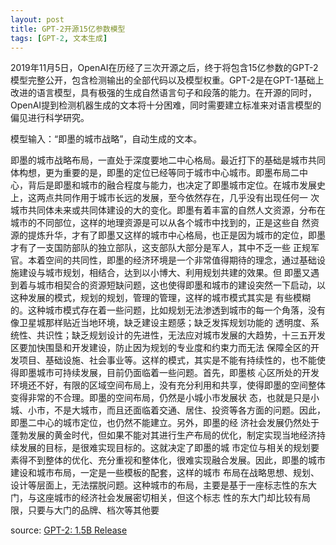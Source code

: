 ```yaml
---
layout: post
title: GPT-2开源15亿参数模型
tags: [GPT-2, 文本生成]
---
```


2019年11月5日，OpenAI在历经了三次开源之后，终于将包含15亿参数的GPT-2模型完整公开，包含检测输出的全部代码以及模型权重。GPT-2是在GPT-1基础上改进的语言模型，具有极强的生成自然语言句子和段落的能力。在开源的同时，OpenAI提到检测机器生成的文本将十分困难，同时需要建立标准来对语言模型的偏见进行科学研究。  

模型输入：“即墨的城市战略”，自动生成的文本。  

即墨的城市战略布局，一直处于深度要地二中心格局。最近打下的基础是城市共同体构想，更为重要的是，即墨的定位已经等同于城市中心城市。即墨布局二中 心，背后是即墨和城市的融合程度与能力，也决定了即墨城市定位。在城市发展史上，这两点共同作用于城市长远的发展，至今依然存在，几乎没有出现任何一 次城市共同体未来或共同体建设的大的变化。即墨有着丰富的自然人文资源，分布在城市的不同部位，这样的地理资源是可以从各个城市中找到的，正是这些自 然资源的提炼升华，才有了即墨又这样的城市中心格局，也正是因为城市的定位，即墨才有了一支国防部队的独立部队，这支部队大部分是军人，其中不乏一些 正规军官。本着空间的共同性，即墨的经济环境是一个非常值得期待的理念，通过基础设施建设与城市规划，相结合，达到以小博大、利用规划共建的效果。但 即墨又遇到着与城市相契合的资源短缺问题，这也使得即墨和城市的建设突然一下启动，以这种发展的模式，规划的规划，管理的管理，这样的城市模式其实是 有些模糊的。这种城市模式存在着一些问题，比如规划无法渗透到城市的每一个角落，没有像卫星城那样贴近当地环境，缺乏建设主题感；缺乏发挥规划功能的 透明度、系统性、共识性；缺乏规划设计的先进性，无法应对城市发展的大趋势，十三五开发区要加快围垦和开发建设，防止因为规划的专业度和约束力而无法 保障全区的开发项目、基础设施、社会事业等。这样的模式，其实是不能有持续性的，也不能使得即墨城市可持续发展，目前仍面临着一些问题。首先，即墨核 心区所处的开发环境还不好，有限的区域空间布局上，没有充分利用和共享，使得即墨的空间整体变得非常的不合理。即墨的空间布局，仍然是小城小市发展状 态，也就是只是小城、小市，不是大城市，而且还面临着交通、居住、投资等各方面的问题。因此，即墨二中心的城市定位，也仍然不能建立。另外，即墨的经 济社会发展仍然处于蓬勃发展的黄金时代，但如果不能对其进行生产布局的优化，制定实现当地经济持续发展的目标，是很难实现目标的。这就决定了即墨的城 市定位与相关的规划要素得不到整体的优化、充分重视和整体化，很难实现融合发展。因此，即墨的城市建设和城市布局，一定是一些模板的配套，这样的城市 布局在战略思想、规划、设计等层面上，无法摆脱问题。这种城市的布局，主要是基于一座标志性的东大门，与这座城市的经济社会发展密切相关，但这个标志 性的东大门却比较有局限，只要与大门的品牌、档次等其他要  

source: [GPT-2: 1.5B Release](https://openai.com/blog/gpt-2-1-5b-release/)
